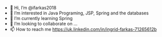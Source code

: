 - 👋 Hi, I’m @ifarkas2018
- 👀 I’m interested in Java Programing, JSP, Spring and the databases
- 🌱 I’m currently learning Spring
- 💞️ I’m looking to collaborate on ...
- 📫 How to reach me https://uk.linkedin.com/in/ingrid-farkas-71265612b

<!---
ifarkas2018/ifarkas2018 is a ✨ special ✨ repository because its `README.md` (this file) appears on your GitHub profile.
You can click the Preview link to take a look at your changes.
--->
